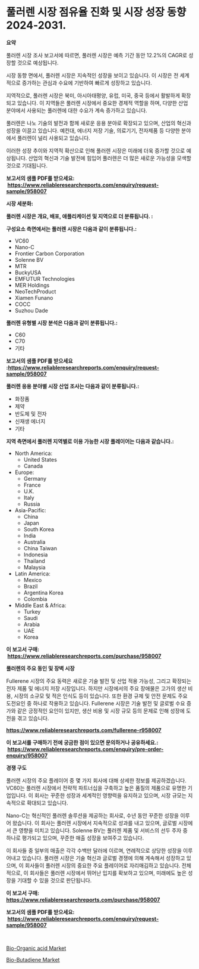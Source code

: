 <p><h1>풀러렌 시장 점유율 진화 및 시장 성장 동향 2024-2031.</h1></p><p><strong>요약</strong></p>
<p><p>풀러렌 시장 조사 보고서에 따르면, 풀러렌 시장은 예측 기간 동안 12.2%의 CAGR로 성장할 것으로 예상됩니다.</p><p>시장 동향 면에서, 풀러렌 시장은 지속적인 성장을 보이고 있습니다. 이 시장은 전 세계적으로 증가하는 관심과 수요에 기반하여 빠르게 성장하고 있습니다. </p><p>지역적으로, 풀러렌 시장은 북미, 아시아태평양, 유럽, 미국, 중국 등에서 활발하게 확장되고 있습니다. 이 지역들은 풀러렌 시장에서 중요한 경제적 역할을 하며, 다양한 산업 분야에서 사용되는 풀러렌에 대한 수요가 계속 증가하고 있습니다.</p><p>풀러렌은 나노 기술의 발전과 함께 새로운 응용 분야로 확장되고 있으며, 산업의 혁신과 성장을 이끌고 있습니다. 예컨대, 에너지 저장 기술, 의료기기, 전자제품 등 다양한 분야에서 풀러렌이 널리 사용되고 있습니다.</p><p>이러한 성장 추이와 지역적 확산으로 인해 풀러렌 시장은 미래에 더욱 증가할 것으로 예상됩니다. 산업의 혁신과 기술 발전에 힘입어 풀러렌은 더 많은 새로운 가능성을 모색할 것으로 기대됩니다.</p></p>
<p><strong>보고서의 샘플 PDF를 받으세요: &nbsp;<a href="https://www.reliableresearchreports.com/enquiry/request-sample/958007">https://www.reliableresearchreports.com/enquiry/request-sample/958007</a></strong></p>
<p><strong>시장 세분화:</strong></p>
<p><strong> 풀러렌 시장은 개요, 배포, 애플리케이션 및 지역으로 더 분류됩니다. :</strong></p>
<p><strong>구성요소 측면에서는 풀러렌 시장은 다음과 같이 분류됩니다.:</strong></p>
<p><ul><li>VC60</li><li>Nano-C</li><li>Frontier Carbon Corporation</li><li>Solenne BV</li><li>MTR</li><li>BuckyUSA</li><li>EMFUTUR Technologies</li><li>MER Holdings</li><li>NeoTechProduct</li><li>Xiamen Funano</li><li>COCC</li><li>Suzhou Dade</li></ul></p>
<p><strong> 풀러렌 유형별 시장 분석은 다음과 같이 분류됩니다.:</strong></p>
<p><ul><li>C60</li><li>C70</li><li>기타</li></ul></p>
<p><strong>보고서의 샘플 PDF를 받으세요 :<a href="https://www.reliableresearchreports.com/enquiry/request-sample/958007">https://www.reliableresearchreports.com/enquiry/request-sample/958007</a></strong></p>
<p><strong> 풀러렌 응용 분야별 시장 산업 조사는 다음과 같이 분류됩니다.:</strong></p>
<p><ul><li>화장품</li><li>제약</li><li>반도체 및 전자</li><li>신재생 에너지</li><li>기타</li></ul></p>
<p><strong>지역 측면에서 풀러렌 지역별로 이용 가능한 시장 플레이어는 다음과 같습니다.:</strong></p>
<p><ul>
    <li>
        North America:
        <ul>
            <li>United States</li>
            <li>Canada</li>
        </ul>
    </li>
    <li>
        Europe:
        <ul>
            <li>Germany</li>
            <li>France</li>
            <li>U.K.</li>
            <li>Italy</li>
            <li>Russia</li>
        </ul>
    </li>
    <li>
        Asia-Pacific:
        <ul>
            <li>China</li>
            <li>Japan</li>
            <li>South Korea</li>
            <li>India</li>
            <li>Australia</li>
            <li>China Taiwan</li>
            <li>Indonesia</li>
            <li>Thailand</li>
            <li>Malaysia</li>
        </ul>
    </li>
    <li>
        Latin America:
        <ul>
            <li>Mexico</li>
            <li>Brazil</li>
            <li>Argentina Korea</li>
            <li>Colombia</li>
        </ul>
    </li>
    <li>
        Middle East & Africa:
        <ul>
            <li>Turkey</li>
            <li>Saudi</li>
            <li>Arabia</li>
            <li>UAE</li>
            <li>Korea</li>
        </ul>
    </li>
    </ul></p>
<p><strong>이 보고서 구매: &nbsp;<a href="https://www.reliableresearchreports.com/purchase/958007">https://www.reliableresearchreports.com/purchase/958007</a></strong></p>
<p><strong>풀러렌의 주요 동인 및 장벽 시장</strong></p>
<p><p>Fullerene 시장의 주요 동력은 새로운 기술 발전 및 산업 적용 가능성, 그리고 확장되는 전자 제품 및 에너지 저장 시장입니다. 하지만 시장에서의 주요 장애물은 고가의 생산 비용, 시장의 소규모 및 적은 인식도 등이 있습니다. 또한 환경 규제 및 안전 문제도 주요 도전요인 중 하나로 작용하고 있습니다. Fullerene 시장은 기술 발전 및 글로벌 수요 증가와 같은 긍정적인 요인이 있지만, 생산 비용 및 시장 규모 등의 문제로 인해 성장에 도전을 겪고 있습니다.</p></p>
<p><strong><a href="https://www.reliableresearchreports.com/fullerene-r958007">https://www.reliableresearchreports.com/fullerene-r958007</a></strong></p>
<p><strong>이 보고서를 구매하기 전에 궁금한 점이 있으면 문의하거나 공유하세요.: &nbsp;<a href="https://www.reliableresearchreports.com/enquiry/pre-order-enquiry/958007">https://www.reliableresearchreports.com/enquiry/pre-order-enquiry/958007</a></strong></p>
<p><strong>경쟁 구도</strong></p>
<p><p>풀러렌 시장의 주요 플레이어 중 몇 가지 회사에 대해 상세한 정보를 제공하겠습니다. VC60는 풀러렌 시장에서 전략적 파트너십을 구축하고 높은 품질의 제품으로 유명한 기업입니다. 이 회사는 꾸준한 성장과 세계적인 영향력을 유지하고 있으며, 시장 규모는 지속적으로 확대되고 있습니다.</p><p>Nano-C는 혁신적인 풀러렌 솔루션을 제공하는 회사로, 수년 동안 꾸준한 성장을 이루어 왔습니다. 이 회사는 풀러렌 시장에서 지속적으로 성과를 내고 있으며, 글로벌 시장에서 큰 영향을 미치고 있습니다. Solenne BV는 풀러렌 제품 및 서비스의 선두 주자 중 하나로 평가되고 있으며, 꾸준한 매출 성장을 보여주고 있습니다.</p><p>이 회사들 중 일부의 매출은 각각 수백만 달러에 이르며, 연례적으로 상당한 성장을 이루어내고 있습니다. 풀러렌 시장은 기술 혁신과 글로벌 경쟁에 의해 계속해서 성장하고 있으며, 이 회사들이 풀러렌 시장의 중요한 주요 플레이어로 자리매김하고 있습니다. 전체적으로, 이 회사들은 풀러렌 시장에서 뛰어난 입지를 확보하고 있으며, 미래에도 높은 성장을 기대할 수 있을 것으로 판단됩니다.</p></p>
<p><strong>이 보고서 구매: &nbsp; <a href="https://www.reliableresearchreports.com/purchase/958007">https://www.reliableresearchreports.com/purchase/958007</a></strong></p>
<p><strong>보고서의 샘플 PDF를 받으세요: &nbsp;<a href="https://www.reliableresearchreports.com/enquiry/request-sample/958007">https://www.reliableresearchreports.com/enquiry/request-sample/958007</a></strong><strong></strong></p>
<p>&nbsp;</p>
<p><p><a href="https://changeable-paste-463.notion.site/Bio-Organic-acid-Market-The-Key-To-Successful-Business-Strategy-Forecast-Till-2031-45f0bbd84bca434ca35e4238b17282fa">Bio-Organic acid Market</a></p><p><a href="https://fuschia-pecorino-a6d.notion.site/Bio-Butadiene-Market-Size-Market-Outlook-and-Market-Forecast-2024-to-2031-00463a60636849df8b0ea6097882d8b7">Bio-Butadiene Market</a></p></p>